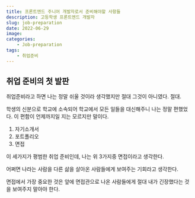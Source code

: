 ```yaml
---
title: 프론트엔드 주니어 개발자로서 준비해야할 사항들
description: 고등학생 프론트엔드 개발자
slug: job-preparation
date: 2022-06-29
image: 
categories:
    - Job-preparation
tags:
    - 취업준비
---
```


## 취업 준비의 첫 발판

취업준비라고 하면 나는 정말 쉬울 것이라 생각했지만
절대 그것이 아니였다. 절대.

학생의 신분으로 학교에 소속되어 학교에서 모든 일들을 대신해주니 나는 정말 편했었다. 이 편함이 언제까지일 지는 모르지만 말이다.

1. 자기소개서
2. 포트폴리오
3. 면접

이 세가지가 평범한 취업 준비인데, 나는 위 3가지중 면접이라고 생각한다.

어쩌면 나라는 사람을 다른 삶을 살아온 사람들에게 보여주는 기회라고 생각한다.

면접에서 가장 중요한 것은 앞에 면접관으로 나온 사람들에게 절대 내가 긴장했다는 것을 보여주지 말아야 한다.

